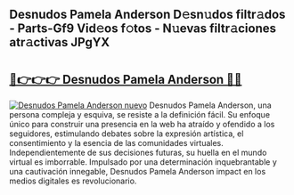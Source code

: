 ## Desnudos Pamela Anderson D𝚎sn𝚞dos filtr𝚊dos - Parts-Gf9 Vid𝚎os f𝚘tos - N𝚞evas filtr𝚊ciones atr𝚊ctivas JPgYX

# <h2><a href="http://mb9wrjw.tromn.icu/?c=Desnudos+Pamela+Anderson">🔗👉👉👉 Desnudos Pamela Anderson 🔗🔗</a></h2>

[![Desnudos Pamela Anderson nuevo](https://i.imgur.com/pEAQMta.gif)](http://mb9wrjw.tromn.icu/?c=Desnudos+Pamela+Anderson)
Desnudos Pamela Anderson, una persona compleja y esquiva, se resiste a la definición fácil. Su enfoque único para construir una presencia en la web ha atraído y ofendido a los seguidores, estimulando debates sobre la expresión artística, el consentimiento y la esencia de las comunidades virtuales. Independientemente de sus decisiones futuras, su huella en el mundo virtual es imborrable. Impulsado por una determinación inquebrantable y una cautivación innegable, Desnudos Pamela Anderson impact en los medios digitales es revolucionario.
